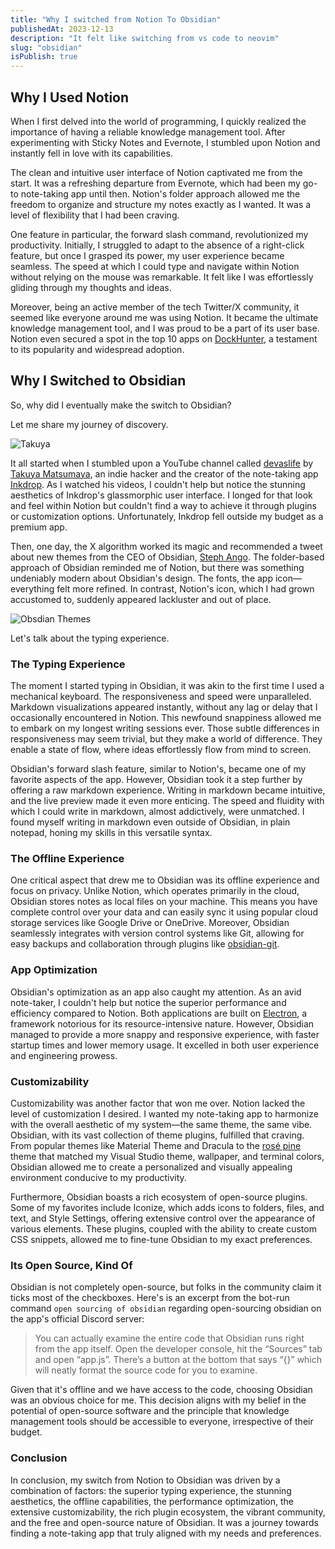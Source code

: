 ```yaml
---
title: "Why I switched from Notion To Obsidian"
publishedAt: 2023-12-13
description: "It felt like switching from vs code to neovim"
slug: "obsidian"
isPublish: true
---
```


## Why I Used Notion

When I first delved into the world of programming, I quickly realized the importance of having a reliable knowledge management tool. After experimenting with Sticky Notes and Evernote, I stumbled upon Notion and instantly fell in love with its capabilities.

The clean and intuitive user interface of Notion captivated me from the start. It was a refreshing departure from Evernote, which had been my go-to note-taking app until then. Notion's folder approach allowed me the freedom to organize and structure my notes exactly as I wanted. It was a level of flexibility that I had been craving.

One feature in particular, the forward slash command, revolutionized my productivity. Initially, I struggled to adapt to the absence of a right-click feature, but once I grasped its power, my user experience became seamless. The speed at which I could type and navigate within Notion without relying on the mouse was remarkable. It felt like I was effortlessly gliding through my thoughts and ideas.

Moreover, being an active member of the tech Twitter/X community, it seemed like everyone around me was using Notion. It became the ultimate knowledge management tool, and I was proud to be a part of its user base. Notion even secured a spot in the top 10 apps on [DockHunter](https://www.dockhunt.com/apps), a testament to its popularity and widespread adoption.

## Why I Switched to Obsidian

So, why did I eventually make the switch to Obsidian?

Let me share my journey of discovery.

![Takuya](https://i.ibb.co/dJH1tpM/Pasted-image-20231204100843.png)

It all started when I stumbled upon a YouTube channel called [devaslife](https://www.youtube.com/@devaslife) by [Takuya Matsumaya](https://twitter.com/inkdrop_app?lang=en), an indie hacker and the creator of the note-taking app [Inkdrop](https://www.inkdrop.app/). As I watched his videos, I couldn't help but notice the stunning aesthetics of Inkdrop's glassmorphic user interface. I longed for that look and feel within Notion but couldn't find a way to achieve it through plugins or customization options. Unfortunately, Inkdrop fell outside my budget as a premium app.

Then, one day, the X algorithm worked its magic and recommended a tweet about new themes from the CEO of Obsidian, [Steph Ango](https://twitter.com/kepano). The folder-based approach of Obsidian reminded me of Notion, but there was something undeniably modern about Obsidian's design. The fonts, the app icon—everything felt more refined. In contrast, Notion's icon, which I had grown accustomed to, suddenly appeared lackluster and out of place.

![Obsdian Themes](https://i.ibb.co/cNmQJh0/Pasted-image-20231204101806.png)

Let's talk about the typing experience.

### The Typing Experience

The moment I started typing in Obsidian, it was akin to the first time I used a mechanical keyboard. The responsiveness and speed were unparalleled. Markdown visualizations appeared instantly, without any lag or delay that I occasionally encountered in Notion. This newfound snappiness allowed me to embark on my longest writing sessions ever. Those subtle differences in responsiveness may seem trivial, but they make a world of difference. They enable a state of flow, where ideas effortlessly flow from mind to screen.

Obsidian's forward slash feature, similar to Notion's, became one of my favorite aspects of the app. However, Obsidian took it a step further by offering a raw markdown experience. Writing in markdown became intuitive, and the live preview made it even more enticing. The speed and fluidity with which I could write in markdown, almost addictively, were unmatched. I found myself writing in markdown even outside of Obsidian, in plain notepad, honing my skills in this versatile syntax.

### The Offline Experience

One critical aspect that drew me to Obsidian was its offline experience and focus on privacy. Unlike Notion, which operates primarily in the cloud, Obsidian stores notes as local files on your machine. This means you have complete control over your data and can easily sync it using popular cloud storage services like Google Drive or OneDrive. Moreover, Obsidian seamlessly integrates with version control systems like Git, allowing for easy backups and collaboration through plugins like [obsidian-git](https://github.com/denolehov/obsidian-git).

### App Optimization

Obsidian's optimization as an app also caught my attention. As an avid note-taker, I couldn't help but notice the superior performance and efficiency compared to Notion. Both applications are built on [Electron](https://electronjs.org/), a framework notorious for its resource-intensive nature. However, Obsidian managed to provide a more snappy and responsive experience, with faster startup times and lower memory usage. It excelled in both user experience and engineering prowess.

### Customizability

Customizability was another factor that won me over. Notion lacked the level of customization I desired. I wanted my note-taking app to harmonize with the overall aesthetic of my system—the same theme, the same vibe. Obsidian, with its vast collection of theme plugins, fulfilled that craving. From popular themes like Material Theme and Dracula to the [rosé pine](https://rosepinetheme.com/) theme that matched my Visual Studio theme, wallpaper, and terminal colors, Obsidian allowed me to create a personalized and visually appealing environment conducive to my productivity.

Furthermore, Obsidian boasts a rich ecosystem of open-source plugins. Some of my favorites include Iconize, which adds icons to folders, files, and text, and Style Settings, offering extensive control over the appearance of various elements. These plugins, coupled with the ability to create custom CSS snippets, allowed me to fine-tune Obsidian to my exact preferences.

### Its Open Source, Kind Of

Obsidian is not completely open-source, but folks in the community claim it ticks most of the checkboxes. Here's is an excerpt from the bot-run command `open sourcing of obsidian` regarding open-sourcing obsidian on the app's official Discord server:

> You can actually examine the entire code that Obsidian runs right from the app itself. Open the developer console, hit the “Sources” tab and open “app.js”. There’s a button at the bottom that says “{}” which will neatly format the source code for you to examine.

Given that it's offline and we have access to the code, choosing Obsidian was an obvious choice for me. This decision aligns with my belief in the potential of open-source software and the principle that knowledge management tools should be accessible to everyone, irrespective of their budget.

### Conclusion

In conclusion, my switch from Notion to Obsidian was driven by a combination of factors: the superior typing experience, the stunning aesthetics, the offline capabilities, the performance optimization, the extensive customizability, the rich plugin ecosystem, the vibrant community, and the free and open-source nature of Obsidian. It was a journey towards finding a note-taking app that truly aligned with my needs and preferences.
